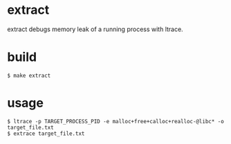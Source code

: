# extract

extract debugs memory leak of a running process with ltrace.

# build

```
$ make extract
```

# usage

```
$ ltrace -p TARGET_PROCESS_PID -e malloc+free+calloc+realloc-@libc* -o target_file.txt
$ extrace target_file.txt
```


